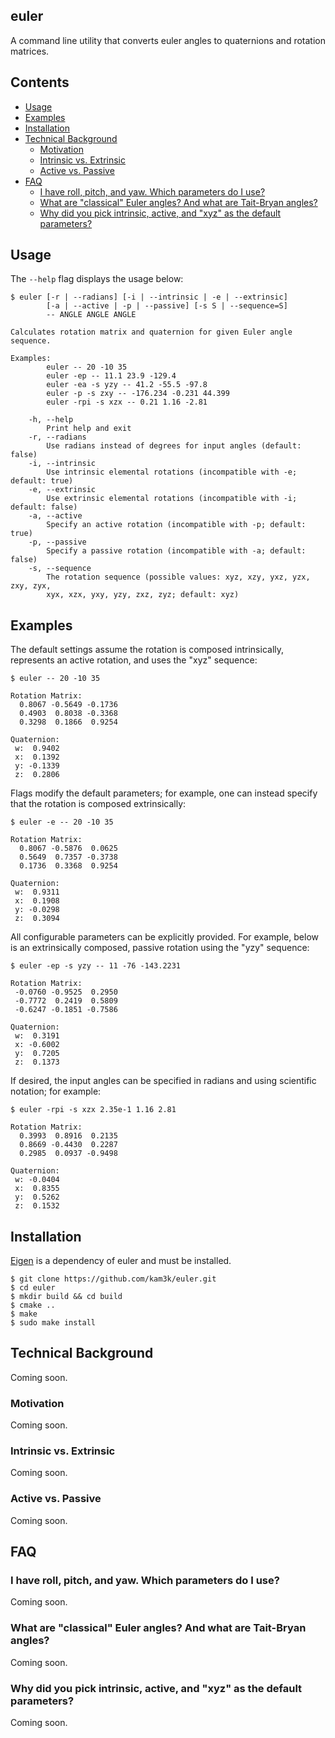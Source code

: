 ## euler
A command line utility that converts euler angles to quaternions and rotation matrices.

## Contents
* [Usage](#usage)
* [Examples](#examples)
* [Installation](#installation)
* [Technical Background](#technical-background)
    * [Motivation](#motivation)
    * [Intrinsic vs. Extrinsic](#intrinsic-vs-extrinsic)
    * [Active vs. Passive](#active-vs-passive)
* [FAQ](#faq)
    * [I have roll, pitch, and yaw. Which parameters do I use?](#i-have-roll-pitch-and-yaw-which-parameters-do-i-use)
    * [What are "classical" Euler angles? And what are Tait-Bryan angles?](#what-are-classical-euler-angles-and-what-are-tait-bryan-angles)
    * [Why did you pick intrinsic, active, and "xyz" as the default parameters?](#why-did-you-pick-intrinsic-active-and-xyz-as-the-default-parameters)


## Usage
The `--help` flag displays the usage below:
```
$ euler [-r | --radians] [-i | --intrinsic | -e | --extrinsic]
        [-a | --active | -p | --passive] [-s S | --sequence=S]
        -- ANGLE ANGLE ANGLE

Calculates rotation matrix and quaternion for given Euler angle sequence.

Examples:
        euler -- 20 -10 35
        euler -ep -- 11.1 23.9 -129.4
        euler -ea -s yzy -- 41.2 -55.5 -97.8
        euler -p -s zxy -- -176.234 -0.231 44.399
        euler -rpi -s xzx -- 0.21 1.16 -2.81

    -h, --help
        Print help and exit
    -r, --radians
        Use radians instead of degrees for input angles (default: false)
    -i, --intrinsic
        Use intrinsic elemental rotations (incompatible with -e; default: true)
    -e, --extrinsic
        Use extrinsic elemental rotations (incompatible with -i; default: false)
    -a, --active
        Specify an active rotation (incompatible with -p; default: true)
    -p, --passive
        Specify a passive rotation (incompatible with -a; default: false)
    -s, --sequence
        The rotation sequence (possible values: xyz, xzy, yxz, yzx, zxy, zyx,
        xyx, xzx, yxy, yzy, zxz, zyz; default: xyz)
```

## Examples
The default settings assume the rotation is composed intrinsically, represents an active rotation, and uses the "xyz" sequence:
```
$ euler -- 20 -10 35

Rotation Matrix:
  0.8067 -0.5649 -0.1736
  0.4903  0.8038 -0.3368
  0.3298  0.1866  0.9254

Quaternion:
 w:  0.9402
 x:  0.1392
 y: -0.1339
 z:  0.2806
```
Flags modify the default parameters; for example, one can instead specify that the rotation is composed extrinsically:
```
$ euler -e -- 20 -10 35

Rotation Matrix:
  0.8067 -0.5876  0.0625
  0.5649  0.7357 -0.3738
  0.1736  0.3368  0.9254

Quaternion:
 w:  0.9311
 x:  0.1908
 y: -0.0298
 z:  0.3094
```
All configurable parameters can be explicitly provided. For example, below is an extrinsically composed, passive rotation using the "yzy" sequence:
```
$ euler -ep -s yzy -- 11 -76 -143.2231

Rotation Matrix:
 -0.0760 -0.9525  0.2950
 -0.7772  0.2419  0.5809
 -0.6247 -0.1851 -0.7586

Quaternion:
 w:  0.3191
 x: -0.6002
 y:  0.7205
 z:  0.1373
```
If desired, the input angles can be specified in radians and using scientific notation; for example:
```
$ euler -rpi -s xzx 2.35e-1 1.16 2.81

Rotation Matrix:
  0.3993  0.8916  0.2135
  0.8669 -0.4430  0.2287
  0.2985  0.0937 -0.9498

Quaternion:
 w: -0.0404
 x:  0.8355
 y:  0.5262
 z:  0.1532
```

## Installation
[Eigen](http://eigen.tuxfamily.org/index.php?title=Main_Page) is a dependency of euler and must be installed.
```
$ git clone https://github.com/kam3k/euler.git
$ cd euler
$ mkdir build && cd build
$ cmake ..
$ make
$ sudo make install
```

## Technical Background
Coming soon.

### Motivation
Coming soon.

### Intrinsic vs. Extrinsic
Coming soon.

### Active vs. Passive
Coming soon.

## FAQ
### I have roll, pitch, and yaw. Which parameters do I use?
Coming soon.
### What are "classical" Euler angles? And what are Tait-Bryan angles?
Coming soon.
### Why did you pick intrinsic, active, and "xyz" as the default parameters?
Coming soon.